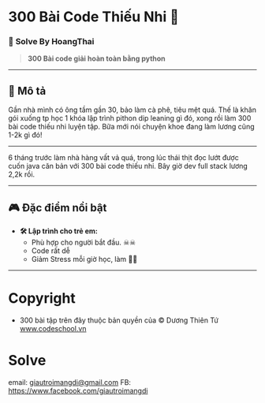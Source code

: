 # 300 Bài Code Thiếu Nhi 🥵

### 📅 **Solve By HoangThai**  
> **300 Bài code giải hoàn toàn bằng python**

---

## 🎉 Mô tả

Gần nhà mình có ông tầm gần 30, bảo làm cà phê, tiêu mệt quá.
Thế là khăn gói xuống tp học 1 khóa lập trình pithon dip leaning gì đó, xong rồi làm 300 bài code thiếu nhi luyện tập.
Bữa mới nói chuyện khoe đang làm lương cũng 1-2k gì đó!
__________________________________________________________
6 tháng trước làm nhà hàng vất vả quá, trong lúc thái thịt đọc lướt được cuốn java căn bản với 300 bài code thiếu nhi.
Bây giờ dev full stack lương 2,2k rồi.

---

## 🎮 Đặc điểm nổi bật
- **🛠️ Lập trình cho trẻ em:**
  - Phù hợp cho người bắt đầu. ☠☠
  - Code rất dễ
  - Giảm Stress mỗi giờ học, làm 🥵🥵

---
# Copyright
- 300 bài tập trên đây thuộc bản quyền của
© Dương Thiên Tứ www.codeschool.vn
# Solve
email: giautroimangdi@gmail.com
FB: https://www.facebook.com/giautroimangdi
